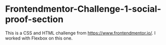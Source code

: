 # Frontendmentor-Challenge-1-social-proof-section

This is a CSS and HTML challenge from https://www.frontendmentor.io/. I worked with Flexbox on this one.
